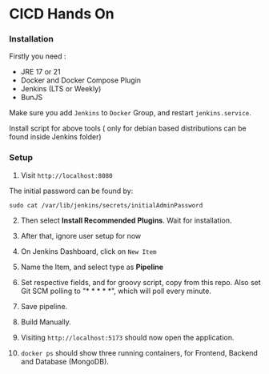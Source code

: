 # CICD Hands On

### Installation

Firstly you need :
- JRE 17 or 21
- Docker and Docker Compose Plugin
- Jenkins (LTS or Weekly)
- BunJS

Make sure you add `Jenkins` to `Docker` Group, and restart `jenkins.service`.

Install script for above tools ( only for debian based distributions can be found inside Jenkins folder)



### Setup

1. Visit `http://localhost:8080`

The initial password can be found by:
```
sudo cat /var/lib/jenkins/secrets/initialAdminPassword
```

2. Then select **Install Recommended Plugins**. Wait for installation.

3. After that, ignore user setup for now

4. On Jenkins Dashboard, click on `New Item`

5. Name the Item, and select type as **Pipeline**

6. Set respective fields, and for groovy script, copy from this repo. Also set Git SCM polling to "* * * * *", which will poll every minute.

7. Save pipeline.

8. Build Manually.

9. Visiting `http://localhost:5173` should now open the application.

10. `docker ps` should show three running containers, for Frontend, Backend and Database (MongoDB).